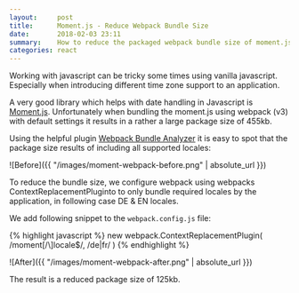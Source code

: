 ```yaml
---
layout:     post
title:      Moment.js - Reduce Webpack Bundle Size
date:       2018-02-03 23:11
summary:    How to reduce the packaged webpack bundle size of moment.js
categories: react
---
```


Working with javascript can be tricky some times using vanilla javascript. Especially when introducing different time zone support to an application.

A very good library which helps with date handling in Javascript is [Moment.js](http://momentjs.com/).
Unfortunately when bundling the moment.js using webpack (v3) with default settings it results in a rather a large package size of 455kb.

Using the helpful plugin [Webpack Bundle Analyzer](https://www.npmjs.com/package/webpack-bundle-analyzer)
it is easy to spot that the package size results of including all supported locales:

![Before]({{ "/images/moment-webpack-before.png" | absolute_url }})

To reduce the bundle size, we configure webpack using webpacks ContextReplacementPluginto to only bundle required locales by the application, in following case DE & EN locales.

We add following snippet to the `webpack.config.js` file:

{% highlight javascript %}
new webpack.ContextReplacementPlugin(
  /moment[\/\\]locale$/,
  /de|fr/
)
{% endhighlight %}

![After]({{ "/images/moment-webpack-after.png" | absolute_url }})

The result is a reduced package size of 125kb.
